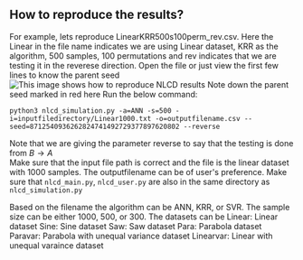 
## How to reproduce the results?
For example, lets reproduce LinearKRR500s100perm_rev.csv. Here the Linear in the file name indicates we are using Linear dataset, KRR as the algorithm, 500 samples, 100 permutations and rev indicates that we are testing it in the reverese direction.
Open the file or just view the first few lines to know the parent seed  
![This image shows how to reproduce NLCD results](https://drive.google.com/uc?export=view&id=1xcAosXJzU2EmrDInBuS7N5ZOlstxsbOT)
Note down the parent seed marked in red here
Run the below command:
```
python3 nlcd_simulation.py -a=ANN -s=500 -i=inputfiledirectory/Linear1000.txt -o=outputfilename.csv --seed=8712540936262824741492729377897620802 --reverse
```
Note that we are giving the parameter reverse to say that the testing is done from $B \rightarrow A$   
Make sure that the input file path is correct and the file is the linear dataset with 1000 samples. The outputfilename can be of user's preference.
Make sure that `nlcd_main.py`, `nlcd_user.py` are also in the same directory as `nlcd_simulation.py`

Based on the filename the algorithm can be ANN, KRR, or SVR. The sample size can be either 1000, 500, or 300. The datasets can be
Linear: Linear dataset
Sine: Sine dataset
Saw: Saw dataset
Para: Parabola dataset
Paravar: Parabola with unequal variance dataset
Linearvar: Linear with unequal varaince dataset
